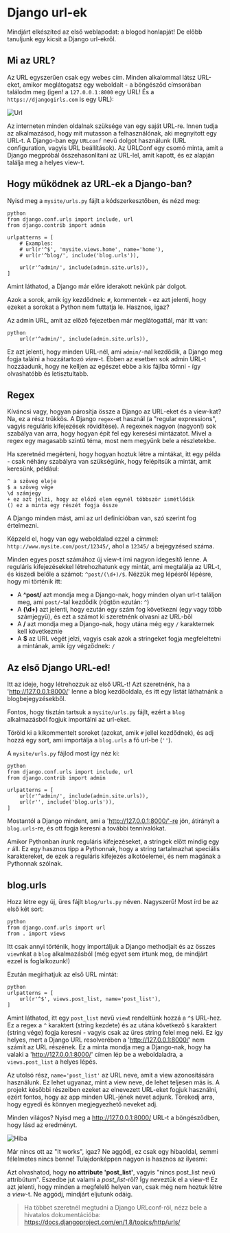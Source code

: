 # Django url-ek

Mindjárt elkészíted az első weblapodat: a blogod honlapját! De előbb tanuljunk egy kicsit a Django url-ekről.

## Mi az URL?

Az URL egyszerűen csak egy webes cím. Minden alkalommal látsz URL-eket, amikor meglátogatsz egy weboldalt - a böngésződ címsorában találodm meg (igen! a `127.0.0.1:8000` egy URL! És a `https://djangogirls.com` is egy URL):

![Url][1]

 [1]: images/url.png

Az interneten minden oldalnak szüksége van egy saját URL-re. Innen tudja az alkalmazásod, hogy mit mutasson a felhasználónak, aki megnyitott egy URL-t. A Django-ban egy `URLconf` nevű dolgot használunk (URL configuration, vagyis URL beállítások). Az URLConf egy csomó minta, amit a Django megpróbál összehasonlítani az URL-lel, amit kapott, és ez alapján találja meg a helyes view-t.

## Hogy működnek az URL-ek a Django-ban?

Nyisd meg a `mysite/urls.py` fájlt a kódszerkesztőben, és nézd meg:

    python
    from django.conf.urls import include, url
    from django.contrib import admin
    
    urlpatterns = [
        # Examples:
        # url(r'^$', 'mysite.views.home', name='home'),
        # url(r'^blog/', include('blog.urls')),
    
        url(r'^admin/', include(admin.site.urls)),
    ]
    

Amint láthatod, a Django már előre iderakott nekünk pár dolgot.

Azok a sorok, amik így kezdődnek: `#`, kommentek - ez azt jelenti, hogy ezeket a sorokat a Python nem futtatja le. Hasznos, igaz?

Az admin URL, amit az előző fejezetben már meglátogattál, már itt van:

    python
        url(r'^admin/', include(admin.site.urls)),
    

Ez azt jelenti, hogy minden URL-nél, ami `admin/`-nal kezdődik, a Django meg fogja találni a hozzátartozó *view*-t. Ebben az esetben sok admin URL-t hozzáadunk, hogy ne kelljen az egészet ebbe a kis fájlba tömni - így olvashatóbb és letisztultabb.

## Regex

Kíváncsi vagy, hogyan párosítja össze a Django az URL-eket és a view-kat? Na, ez a rész trükkös. A Django `regex`-et használ (a "regular expressions", vagyis reguláris kifejezések rövidítése). A regexnek nagyon (nagyon!) sok szabálya van arra, hogy hogyan épít fel egy keresési mintázatot. Mivel a regex egy magasabb szintű téma, most nem megyünk bele a részletekbe.

Ha szeretnéd megérteni, hogy hogyan hoztuk létre a mintákat, itt egy példa - csak néhány szabályra van szükségünk, hogy felépítsük a mintát, amit keresünk, például:

    ^ a szöveg eleje
    $ a szöveg vége
    \d számjegy
    + ez azt jelzi, hogy az előző elem egynél többször ismétlődik
    () ez a minta egy részét fogja össze
    

A Django minden mást, ami az url definícióban van, szó szerint fog értelmezni.

Képzeld el, hogy van egy weboldalad ezzel a címmel: `http://www.mysite.com/post/12345/`, ahol a `12345/` a bejegyzésed száma.

Minden egyes poszt számához új view-t írni nagyon idegesítő lenne. A reguláris kifejezésekkel létrehozhatunk egy mintát, ami megtalálja az URL-t, és kiszedi belőle a számot: `^post/(\d+)/$`. Nézzük meg lépésről lépésre, hogy mi történik itt:

*   A **^post/** azt mondja meg a Django-nak, hogy minden olyan url-t találjon meg, ami `post/`-tal kezdődik (rögtön ezután: `^`)
*   A **(\d+)** azt jelenti, hogy ezután egy szám fog következni (egy vagy több számjegyű), és ezt a számot ki szeretnénk olvasni az URL-ből
*   A **/** azt mondja meg a Django-nak, hogy utána még egy `/` karakternek kell következnie
*   A **$** az URL végét jelzi, vagyis csak azok a stringeket fogja megfeleltetni a mintának, amik így végződnek: `/`

## Az első Django URL-ed!

Itt az ideje, hogy létrehozzuk az első URL-t! Azt szeretnénk, ha a 'http://127.0.0.1:8000/' lenne a blog kezdőoldala, és itt egy listát láthatnánk a blogbejegyzésekből.

Fontos, hogy tisztán tartsuk a `mysite/urls.py` fájlt, ezért a `blog` alkalmazásból fogjuk importálni az url-eket.

Töröld ki a kikommentelt soroket (azokat, amik `#` jellel kezdődnek), és adj hozzá egy sort, ami importálja a `blog.urls` a fő url-be (`''`).

A `mysite/urls.py` fájlod most így néz ki:

    python
    from django.conf.urls import include, url
    from django.contrib import admin
    
    urlpatterns = [
        url(r'^admin/', include(admin.site.urls)),
        url(r'', include('blog.urls')),
    ]
    

Mostantól a Django mindent, ami a 'http://127.0.0.1:8000/'-re jön, átirányít a `blog.urls`-re, és ott fogja keresni a további tennivalókat.

Amikor Pythonban írunk reguláris kifejezéseket, a stringek előtt mindig egy `r` áll. Ez egy hasznos tipp a Pythonnak, hogy a string tartalmazhat speciális karaktereket, de ezek a reguláris kifejezés alkotóelemei, és nem magának a Pythonnak szólnak.

## blog.urls

Hozz létre egy új, üres fájlt `blog/urls.py` néven. Nagyszerű! Most írd be az első két sort:

    python
    from django.conf.urls import url
    from . import views
    

Itt csak annyi történik, hogy importáljuk a Django methodjait és az összes `view`nkat a `blog` alkalmazásból (még egyet sem írtunk meg, de mindjárt ezzel is foglalkozunk!)

Ezután megírhatjuk az első URL mintát:

    python
    urlpatterns = [
        url(r'^$', views.post_list, name='post_list'),
    ]
    

Amint láthatod, itt egy `post_list` nevű `view`t rendeltünk hozzá a `^$` URL-hez. Ez a regex a `^` karaktert (string kezdete) és az utána következő `$` karaktert (string vége) fogja keresni - vagyis csak az üres string felel meg neki. Ez így helyes, mert a Django URL resolverében a 'http://127.0.0.1:8000/' nem számít az URL részének. Ez a minta mondja meg a Django-nak, hogy ha valaki a 'http://127.0.0.1:8000/' címen lép be a weboldaladra, a `views.post_list` a helyes lépés.

Az utolsó rész, `name='post_list'` az URL neve, amit a view azonosítására használunk. Ez lehet ugyanaz, mint a view neve, de lehet teljesen más is. A projekt későbbi részeiben ezeket az elnevezett URL-eket fogjuk használni, ezért fontos, hogy az app minden URL-jének nevet adjunk. Törekedj arra, hogy egyedi és könnyen megjegyezhető neveket adj.

Minden világos? Nyisd meg a http://127.0.0.1:8000/ URL-t a böngésződben, hogy lásd az eredményt.

![Hiba][2]

 [2]: images/error1.png

Már nincs ott az "It works", igaz? Ne aggódj, ez csak egy hibaoldal, semmi félelmetes nincs benne! Tulajdonképpen nagyon is hasznos az ilyesmi:

Azt olvashatod, hogy **no attribute 'post_list'**, vagyis "nincs post_list nevű attribútum". Eszedbe jut valami a *post_list*-ről? Így neveztük el a view-t! Ez azt jelenti, hogy minden a megfelelő helyen van, csak még nem hoztuk létre a *view*-t. Ne aggódj, mindjárt eljutunk odáig.

> Ha többet szeretnél megtudni a Django URLconf-ról, nézz bele a hivatalos dokumentációba: https://docs.djangoproject.com/en/1.8/topics/http/urls/